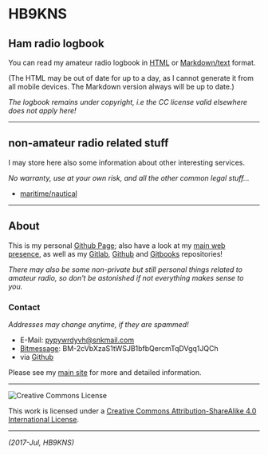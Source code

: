 # HB9KNS

## Ham radio logbook

You can read my amateur radio logbook in [HTML]( hamlog.html )
or [Markdown/text]( hamlog.md ) format.

(The HTML may be out of date for up to a day, as I cannot generate it from all mobile devices. The Markdown version always will be up to date.)

_The logbook remains under copyright, i.e the CC license valid elsewhere does not apply here!_

---

## non-amateur radio related stuff

I may store here also some information about other interesting services.

*No warranty, use at your own risk, and all the other common legal stuff...*

- [maritime/nautical]( nautical )

---

## About

This is my personal [Github Page]( https://pages.github.com );
also have a look at my [main web presence][sdf], as well as my
[Gitlab]( https://gitlab.com/yargo ), [Github][] and
[Gitbooks]( https://hb9kns.gitbooks.io ) repositories!

_There may also be some non-private but still personal things related to amateur radio, so don't be astonished if not everything makes sense to you._

### Contact

_Addresses may change anytime, if they are spammed!_

- E-Mail: [pypywrdyvh@snkmail.com]( mailto:pypywrdyvh@snkmail.com )
- [Bitmessage]( https://bitmessage.org ): BM-2cVbXzaS1tWSJB1bfbQercmTqDVgq1JQCh
- via [Github][]

Please see my [main site][sdf] for more and detailed information.

---

![Creative Commons License]( https://i.creativecommons.org/l/by-sa/4.0/80x15.png )

This work is licensed under a [Creative Commons Attribution-ShareAlike 4.0 International License]( http://creativecommons.org/licenses/by-sa/4.0/ ).

---

_(2017-Jul, HB9KNS)_

[sdf]: http://yargo.andropov.org "SDF/Freeshell homepage"
[Github]: https://github.com/hb9kns "Github account"
